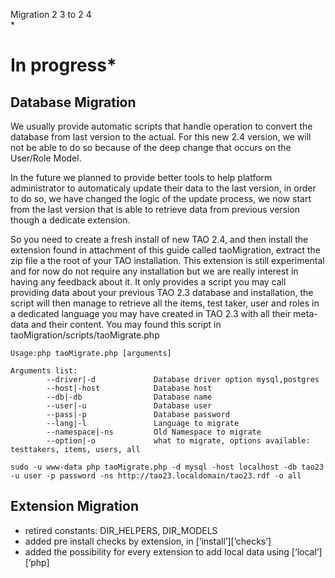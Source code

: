 <!--
parent: 'TAO 2 4'
created_at: '2013-03-15 08:43:02'
updated_at: '2013-08-07 08:12:30'
authors:
    - 'Joel Bout'
contributors:
    - 'Lionel Lecaque'
tags:
    - 'TAO 2.3'
    - 'TAO 2.4'
-->

Migration 2 3 to 2 4\
\*<br/>

In progress\*
=====================



Database Migration
------------------

We usually provide automatic scripts that handle operation to convert the database from last version to the actual. For this new 2.4 version, we will not be able to do so because of the deep change that occurs on the User/Role Model.<br/>

In the future we planned to provide better tools to help platform administrator to automaticaly update their data to the last version, in order to do so, we have changed the logic of the update process, we now start from the last version that is able to retrieve data from previous version though a dedicate extension.

So you need to create a fresh install of new TAO 2.4, and then install the extension found in attachment of this guide called taoMigration, extract the zip file a the root of your TAO installation. This extension is still experimental and for now do not require any installation but we are really interest in having any feedback about it. It only provides a script you may call providing data about your previous TAO 2.3 database and installation, the script will then manage to retrieve all the items, test taker, user and roles in a dedicated language you may have created in TAO 2.3 with all their meta-data and their content. You may found this script in taoMigration/scripts/taoMigrate.php

    Usage:php taoMigrate.php [arguments]

    Arguments list:
            --driver|-d             Database driver option mysql,postgres
            --host|-host            Database host
            --db|-db                Database name
            --user|-u               Database user
            --pass|-p               Database password
            --lang|-l               Language to migrate
            --namespace|-ns         Old Namespace to migrate
            --option|-o             what to migrate, options available: testtakers, items, users, all

    sudo -u www-data php taoMigrate.php -d mysql -host localhost -db tao23 -u user -p password -ns http://tao23.localdomain/tao23.rdf -o all

Extension Migration
-------------------

-   retired constants: DIR_HELPERS, DIR_MODELS
-   added pre install checks by extension, in [‘install’][‘checks’]
-   added the possibility for every extension to add local data using [‘local’][’php]


